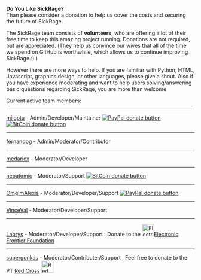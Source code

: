 **Do You Like SickRage?**  
Than please consider a donation to help us cover the costs and securing the future of SickRage.  

The SickRage team consists of **volunteers**, who are offering a lot of their free time to keep this amazing project running. Donations are not required, but are appreciated. (They help us convince our wives that all of the time we spend on GitHub is worthwhile, which allows us to continue improving SickRage.:) )

However there are more ways to help. If you are familiar with Python, HTML, Javascript, graphics design, or other languages, please give a shout. Also if you have experience moderating and want to help users solving/answering basic questions regarding SickRage, you are more than welcome. 
 
Current active team members:
***
[miigotu](https://github.com/miigotu)   - Admin/Developer/Maintainer  [![PayPal donate button](https://github-cloud.s3.amazonaws.com/assets%2F390379%2F10957731%2Fdf1228ce-831b-11e5-9f1b-d5ee712d392d.png)](https://www.paypal.com/cgi-bin/webscr?cmd=_donations&business=miigotu%40gmail%2ecom&lc=US&item_name=SickRage&currency_code=USD&bn=PP%2dDonationsBF%3abtn_donateCC_LG%2egif%3aNonHosted "Donate using paypal") [![BitCoin donate button](https://github-cloud.s3.amazonaws.com/assets%2F390379%2F10957762%2F313cd946-831c-11e5-91e0-a69ba6fae6dd.png)](https://greenaddress.it/pay/GA29eVg6dJ77gUASLdEVnF3v6GGf7d "Donate using Bitcoin")  
***
[fernandog](https://github.com/fernandog) - Admin/Moderator/Contributor  
***
[medariox](https://github.com/medariox) - Moderator/Developer  
***
[neoatomic](https://github.com/neoatomic) - Moderator/Support  [![BitCoin donate button](https://github-cloud.s3.amazonaws.com/assets%2F390379%2F10957762%2F313cd946-831c-11e5-91e0-a69ba6fae6dd.png)](https://greenaddress.it/pay/GAua8uEhuZvvTFy1Bdwwon9wpUPB8 "Donate using Bitcoin")  
***
[OmgImAlexis](https://github.com/OmgImAlexis) - Moderator/Developer/Support [![PayPal donate button](https://github-cloud.s3.amazonaws.com/assets%2F390379%2F10957731%2Fdf1228ce-831b-11e5-9f1b-d5ee712d392d.png)](https://www.paypal.com/cgi-bin/webscr?cmd=_s-xclick&hosted_button_id=MXNTEL7HLGFQA)  
***
[VinceVal](https://github.com/VinceVal) - Moderator/Developer/Support  
***
[Labrys](https://github.com/labrys) - Moderator/Developer/Support : Donate to the [<img src="https://www.eff.org/files/2014/01/24/eff-logo-plain-72.jpg" width="32" alt="Electronic Frontier Foundation">Electronic Frontier Foundation](https://supporters.eff.org/donate)
***
[supergonkas](https://github.com/duramato) - Moderator/Contributer/Support , Feel free to donate to the PT [Red Cross](http://www.cruzvermelha.pt/donativos.html) [<img src="http://www.cruzvermelha.pt/favicon.ico" width="32" alt="Red Cross">](http://www.cruzvermelha.pt/donativos.html)